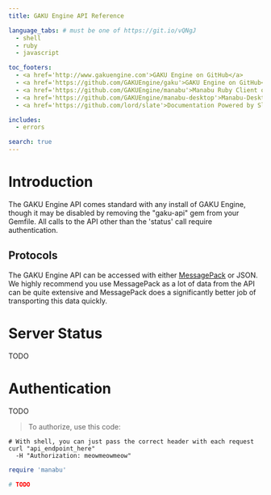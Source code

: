 ```yaml
---
title: GAKU Engine API Reference

language_tabs: # must be one of https://git.io/vQNgJ
  - shell
  - ruby
  - javascript

toc_footers:
  - <a href='http://www.gakuengine.com'>GAKU Engine on GitHub</a>
  - <a href='https://github.com/GAKUEngine/gaku'>GAKU Engine on GitHub</a>
  - <a href='https://github.com/GAKUEngine/manabu'>Manabu Ruby Client on GitHub</a>
  - <a href='https://github.com/GAKUEngine/manabu-desktop'>Manabu-Desktop Ruby + GTK Client on GitHub</a>
  - <a href='https://github.com/lord/slate'>Documentation Powered by Slate</a>

includes:
  - errors

search: true
---
```


Introduction
============
The GAKU Engine API comes standard with any install of GAKU Engine, though it may be disabled 
by removing the "gaku-api" gem from your Gemfile. All calls to the API other than the 'status' 
call require authentication.

Protocols
---------
The GAKU Engine API can be accessed with either [MessagePack](https://msgpack.org/) or JSON. 
We highly recommend you use MessagePack as a lot of data from the API can be quite extensive 
and MessagePack does a significantly better job of transporting this data quickly.

Server Status
=============
TODO


Authentication
==============
TODO

> To authorize, use this code:

```shell
# With shell, you can just pass the correct header with each request
curl "api_endpoint_here"
  -H "Authorization: meowmeowmeow"
```

```ruby
require 'manabu'

# TODO
```

